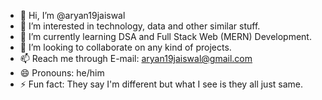 - 👋 Hi, I’m @aryan19jaiswal
- 👀 I’m interested in technology, data and other similar stuff.
- 🌱 I’m currently learning DSA and Full Stack Web (MERN) Development.
- 💞️ I’m looking to collaborate on any kind of projects.
- 📫 Reach me through E-mail: aryan19jaiswal@gmail.com
- 😄 Pronouns: he/him
- ⚡ Fun fact: They say I'm different but what I see is they all just same.

<!---
aryan19jaiswal/aryan19jaiswal is a ✨ special ✨ repository because its `README.md` (this file) appears on your GitHub profile.
You can click the Preview link to take a look at your changes.
--->
